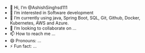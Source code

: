 - 👋 Hi, I’m @AshishSinghsd111
- 👀 I’m interested in Software development
- 🌱 I’m currently using java, Spring Boot, SQL, Git, Github, Docker, Kubernetes, AWS and Azure.
- 💞️ I’m looking to collaborate on ...
- 📫 How to reach me ...
- 😄 Pronouns: ...
- ⚡ Fun fact: ...

<!---
AshishSinghsd111/AshishSinghsd111 is a ✨ special ✨ repository because its `README.md` (this file) appears on your GitHub profile.
You can click the Preview link to take a look at your changes.
--->
